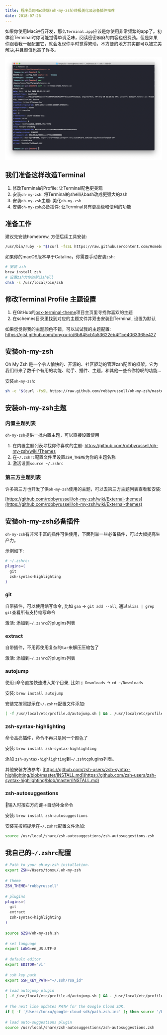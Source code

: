 ```yaml
---
title: 程序员的Mac终端(oh-my-zsh)终极美化及必备插件推荐
date: 2018-07-26
---
```


如果你使用Mac进行开发，那么`Terminal.app`应该是你使用非常频繁的app了。初体验Terminal时你可能觉得单调乏味，阅读密密麻麻的内容也很费劲。但是如果你跟着我一起配置它，就会发现你平时觉得繁琐，不方便的地方其实都可以被完美解决,并且颜值也高了许多。

![screenshot](images/screenshot.png)

## 我们准备这样改造Terminal

1. 修改Terminal的Profile: 让Terminal配色更美观
2. 安装`oh-my-zsh`: 将Terminal的shell从bash改成更强大的zsh
3. 安装`oh-my-zsh`主题: 美化`oh-my-zsh`
4. 安装`oh-my-zsh`必备插件: 让Terminal具有更高级和便利的功能

## 准备工作

建议先安装homebrew, 方便后续工具安装:

```sh
/usr/bin/ruby -e "$(curl -fsSL https://raw.githubusercontent.com/Homebrew/install/master/install)"
```

如果你的macOS版本早于Catalina，你需要手动安装zsh:

```sh
# 安装 zsh
brew install zsh
# 设置zsh为你的默认shell
chsh -s /usr/local/bin/zsh
```

## 修改Terminal Profile 主题设置

1. 在GitHub的[osx-terminal-theme](https://github.com/lysyi3m/osx-terminal-themes)项目主页里寻找你喜欢的主题
2. 在schemes目录里找到对应的主题文件并双击安装到Terminal, 设置为默认

如果您觉得我的主题颜色不错，可以试试我的主题配置: https://gist.github.com/tonyxu-io/6b845cb1a53622eb4f1ce4063365e427

## 安装oh-my-zsh

Oh My Zsh 是一个令人愉快的、开源的、社区驱动的管理zsh配置的框架。它为我们带来了数千个有用的功能、助手、插件、主题，和其他一些令你惊叹的功能...

安装`oh-my-zsh`:

```sh
sh -c "$(curl -fsSL https://raw.github.com/robbyrussell/oh-my-zsh/master/tools/install.sh)"
```

## 安装oh-my-zsh主题

### 内置主题列表

`oh-my-zsh`提供一批内置主题，可以直接设置使用

1. 在内置主题列表寻找你你喜欢的主题: https://github.com/robbyrussell/oh-my-zsh/wiki/Themes
2. 在`~/.zshrc`配置文件里设置`ZSH_THEME`为你的主题名称
3. 激活设置`source ~/.zshrc`

### 第三方主题列表

许多第三方也开发了供`oh-my-zsh`使用的主题，可以去第三方主题列表查看和安装:

[https://github.com/robbyrussell/oh-my-zsh/wiki/External-themes](https://github.com/robbyrussell/oh-my-zsh/wiki/External-themes)

## 安装oh-my-zsh必备插件

`oh-my-zsh`有非常丰富的插件可供使用，下面列举一些必备插件，可以大幅提高生产力。

示例如下:

```sh
# ~/.zshrc:
plugins=(
  git
  zsh-syntax-highlighting
)
```

### git

自带插件，可以使用缩写命令, 比如 `gaa` -> `git add --all`, 通过`alias | grep git`查看所有支持缩写命令

激活: 添加到`~/.zshrc`的plugins列表

### extract

自带插件，不用再使用复杂的`tar`来解压压缩包了

激活: 添加到`~/.zshrc`的plugins列表

### autojump

使用`j`命令直接快速进入某个目录, 比如 `j Downloads` -> `cd ~/Downloads`

安装: `brew install autojump`

安装完按照提示在`~/.zshrc`配置文件添加:

```sh
[ -f /usr/local/etc/profile.d/autojump.sh ] && . /usr/local/etc/profile.d/autojump.sh
```

### zsh-syntax-highlighting

命令高亮插件，命令不再只是同一个颜色了

安装: `brew install zsh-syntax-highlighting`

添加 `zsh-syntax-highlighting`到`~/.zshtc`plugins列表。

其他安装方法参考: [https://github.com/zsh-users/zsh-syntax-highlighting/blob/master/INSTALL.md](https://github.com/zsh-users/zsh-syntax-highlighting/blob/master/INSTALL.md)

### zsh-autosuggestions

输入时按右方向键→自动补全命令

安装: `brew install zsh-autosuggestions`

安装完按照提示在`~/.zshrc`配置文件添加:

```sh
source /usr/local/share/zsh-autosuggestions/zsh-autosuggestions.zsh
```

## 我自己的`~/.zshrc`配置

```sh
# Path to your oh-my-zsh installation.
export ZSH=/Users/tonxu/.oh-my-zsh

# theme
ZSH_THEME="robbyrussell"

# plugins
plugins=(
  git
  extract
  zsh-syntax-highlighting
)

source $ZSH/oh-my-zsh.sh

# set language
export LANG=en_US.UTF-8

# default editor
export EDITOR='vi'

# ssh key path
export SSH_KEY_PATH="~/.ssh/rsa_id"

# load autojump plugin
[ -f /usr/local/etc/profile.d/autojump.sh ] && . /usr/local/etc/profile.d/autojump.sh

# The next line updates PATH for the Google Cloud SDK.
if [ -f '/Users/tonxu/google-cloud-sdk/path.zsh.inc' ]; then source '/Users/tonxu/google-cloud-sdk/path.zsh.inc'; fi

# load auto-suggestions plugin
source /usr/local/share/zsh-autosuggestions/zsh-autosuggestions.zsh
```
